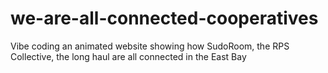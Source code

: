 # we-are-all-connected-cooperatives
Vibe coding an animated website showing how SudoRoom, the RPS Collective, the long haul are all connected in the East Bay
